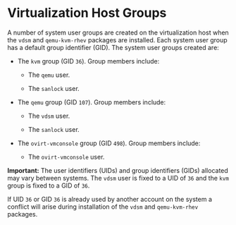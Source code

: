 # Virtualization Host Groups

A number of system user groups are created on the virtualization host when the `vdsm` and `qemu-kvm-rhev` packages are installed. Each system user group has a default group identifier (GID). The system user groups created are: 

* The `kvm` group (GID `36`). Group members include:

    * The `qemu` user.

    * The `sanlock` user.

* The `qemu` group (GID `107`). Group members include:

    * The `vdsm` user.

    * The `sanlock` user.

* The `ovirt-vmconsole` group (GID `498`). Group members include:

    * The `ovirt-vmconsole` user.

**Important:** The user identifiers (UIDs) and group identifiers (GIDs) allocated may vary between systems. The `vdsm` user is fixed to a UID of `36` and the `kvm` group is fixed to a GID of `36`.

If UID `36` or GID `36` is already used by another account on the system a conflict will arise during installation of the `vdsm` and `qemu-kvm-rhev` packages.

